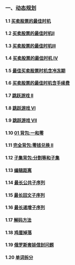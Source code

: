 ### 一、[动态规划](https://github.com/learning17/leetcode/tree/master/dynamic-programming)
#### 1.1 [买卖股票的最佳时机](https://github.com/learning17/leetcode/blob/master/dynamic-programming/maxProfit.go)
#### 1.2 [买卖股票的最佳时机II](https://github.com/learning17/leetcode/blob/master/dynamic-programming/maxProfit_2.go)
#### 1.3 [买卖股票的最佳时机III](https://github.com/learning17/leetcode/blob/master/dynamic-programming/maxProfit_3.go)
#### 1.4 [买卖股票的最佳时机 IV](https://github.com/learning17/leetcode/blob/master/dynamic-programming/maxProfit_4.go)
#### 1.5 [最佳买卖股票时机含冷冻期](https://github.com/learning17/leetcode/blob/master/dynamic-programming/maxProfit_5.go)
#### 1.6 [买卖股票的最佳时机含手续费](https://github.com/learning17/leetcode/blob/master/dynamic-programming/maxProfit_6.go)
#### 1.7 [跳跃游戏 II](https://github.com/learning17/leetcode/blob/master/dynamic-programming/jump.go)
#### 1.8 [跳跃游戏 VI](https://github.com/learning17/leetcode/blob/master/dynamic-programming/maxResult.go)
#### 1.9 [跳跃游戏 VII](https://github.com/learning17/leetcode/blob/master/dynamic-programming/canReach.go)
#### 1.10 [01 背包:一和零](https://github.com/learning17/leetcode/blob/master/dynamic-programming/findMaxForm.go)
#### 1.11 [完全背包:零钱兑换 II](https://github.com/learning17/leetcode/blob/master/dynamic-programming/change.go)
#### 1.12 [子集背包:分割等和子集](https://github.com/learning17/leetcode/blob/master/dynamic-programming/canPartition.go)
#### 1.13 [编辑距离](https://github.com/learning17/leetcode/blob/master/dynamic-programming/minDistance.go)

#### 1.14 [最长公共子序列](https://github.com/learning17/leetcode/blob/master/dynamic-programming/longestCommonSubsequence.go)
#### 1.15 [最长回文子序列](https://github.com/learning17/leetcode/blob/master/dynamic-programming/longestPalindromeSubseq.go)
#### 1.16 [最长递增子序列](https://github.com/learning17/leetcode/blob/master/dynamic-programming/lengthOfLIS.go)
#### 1.17 [解码方法](https://github.com/learning17/leetcode/blob/master/dynamic-programming/numDecodings.go)
#### 1.18 [鸡蛋掉落](https://github.com/learning17/leetcode/blob/master/dynamic-programming/superEggDrop.go)
#### 1.19 [俄罗斯套娃信封问题](https://github.com/learning17/leetcode/blob/master/dynamic-programming/maxEnvelopes.go)
#### 1.20 [单词拆分](https://github.com/learning17/leetcode/blob/master/dynamic-programming/wordBreak.go)
